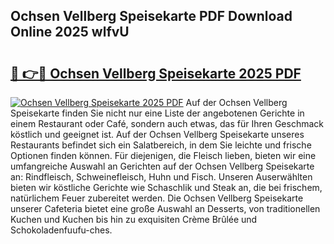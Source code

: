 ## Ochsen Vellberg Speisekarte PDF Download Online 2025 wlfvU

# <h2><a href="http://gcb3n0t.nevu.top/?p=Ochsen+Vellberg+Speisekarte">🔗 👉🔴 Ochsen Vellberg Speisekarte 2025 PDF</a></h2>

[![Ochsen Vellberg Speisekarte 2025 PDF](https://i.imgur.com/dBaPXMq.png)](http://gcb3n0t.nevu.top/?p=Ochsen+Vellberg+Speisekarte)
Auf der Ochsen Vellberg Speisekarte finden Sie nicht nur eine Liste der angebotenen Gerichte in einem Restaurant oder Café, sondern auch etwas, das für Ihren Geschmack köstlich und geeignet ist. Auf der Ochsen Vellberg Speisekarte unseres Restaurants befindet sich ein Salatbereich, in dem Sie leichte und frische Optionen finden können. Für diejenigen, die Fleisch lieben, bieten wir eine umfangreiche Auswahl an Gerichten auf der Ochsen Vellberg Speisekarte an: Rindfleisch, Schweinefleisch, Huhn und Fisch. Unseren Auserwählten bieten wir köstliche Gerichte wie Schaschlik und Steak an, die bei frischem, natürlichem Feuer zubereitet werden. Die Ochsen Vellberg Speisekarte unserer Cafeteria bietet eine große Auswahl an Desserts, von traditionellen Kuchen und Kuchen bis hin zu exquisiten Crème Brûlée und Schokoladenfuufu-ches.
